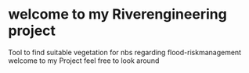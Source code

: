 # welcome to my Riverengineering project
Tool to find suitable vegetation for nbs regarding flood-riskmanagement
welcome to my Project feel free to look around

